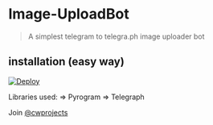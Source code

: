# Image-UploadBot

> A simplest telegram to telegra.ph image uploader bot

## installation (easy way)

[![Deploy](https://img.shields.io/badge/Deploy%20To%20Heroku-blueviolet?style=for-the-badge&logo=heroku)](https://heroku.com/deploy?template=https://github.com/ferikunn/Image-UploadBot/tree/master)

Libraries used: => Pyrogram => Telegraph

Join [@cwprojects](https://t.me/cwprojects)
